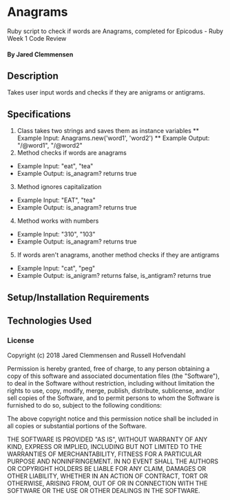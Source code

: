 # Anagrams
Ruby script to check if words are Anagrams, completed for Epicodus - Ruby Week 1 Code Review

#### By Jared Clemmensen

## Description
Takes user input words and checks if they are anigrams or antigrams.

## Specifications
1. Class takes two strings and saves them as instance variables
  ** Example Input: Anagrams.new('word1', 'word2')
  ** Example Output: "/@word1", "/@word2"
2. Method checks if words are anagrams
  * Example Input: "eat", "tea"
  * Example Output: is_anagram? returns true
3. Method ignores capitalization
  * Example Input: "EAT", "tea"
  * Example Output: is_anagram? returns true
4. Method works with numbers
  * Example Input: "310", "103"
  * Example Output: is_anagram? returns true
5. If words aren't anagrams, another method checks if they are antigrams
  * Example Input: "cat", "peg"
  * Example Output: is_anigram? returns false, is_antigram? returns true



## Setup/Installation Requirements


## Technologies Used


### License

Copyright (c) 2018 Jared Clemmensen and Russell Hofvendahl

Permission is hereby granted, free of charge, to any person obtaining a copy of this software and associated documentation files (the "Software"), to deal in the Software without restriction, including without limitation the rights to use, copy, modify, merge, publish, distribute, sublicense, and/or sell copies of the Software, and to permit persons to whom the Software is furnished to do so, subject to the following conditions:

The above copyright notice and this permission notice shall be included in all copies or substantial portions of the Software.

THE SOFTWARE IS PROVIDED "AS IS", WITHOUT WARRANTY OF ANY KIND, EXPRESS OR IMPLIED, INCLUDING BUT NOT LIMITED TO THE WARRANTIES OF MERCHANTABILITY, FITNESS FOR A PARTICULAR PURPOSE AND NONINFRINGEMENT. IN NO EVENT SHALL THE AUTHORS OR COPYRIGHT HOLDERS BE LIABLE FOR ANY CLAIM, DAMAGES OR OTHER LIABILITY, WHETHER IN AN ACTION OF CONTRACT, TORT OR OTHERWISE, ARISING FROM, OUT OF OR IN CONNECTION WITH THE SOFTWARE OR THE USE OR OTHER DEALINGS IN THE SOFTWARE.
